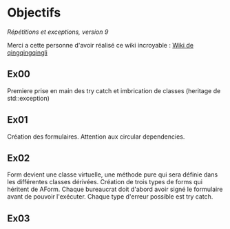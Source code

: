 # Objectifs

*Répétitions et exceptions, version 9*

Merci a cette personne d'avoir réalisé ce wiki incroyable : [Wiki de qingqingqingli](https://github.com/qingqingqingli/CPP/tree/main/module04)

## Ex00
Premiere prise en main des try catch et imbrication de classes (heritage de std::exception)

## Ex01
Création des formulaires. Attention aux circular dependencies.

## Ex02
Form devient une classe virtuelle, une méthode pure qui sera définie dans les différentes classes dérivées. Création de trois types de forms qui héritent de AForm.
Chaque bureaucrat doit d'abord avoir signé le formulaire avant de pouvoir l'exécuter.
Chaque type d'erreur possible est try catch.

## Ex03
